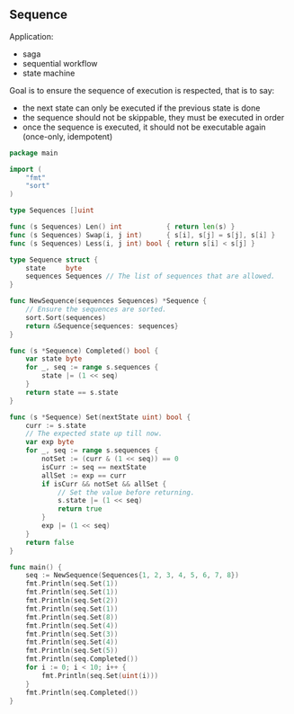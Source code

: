 ## Sequence

Application:
- saga
- sequential workflow
- state machine

Goal is to ensure the sequence of execution is respected, that is to say:
- the next state can only be executed if the previous state is done
- the sequence should not be skippable, they must be executed in order
- once the sequence is executed, it should not be executable again (once-only, idempotent)

```go
package main

import (
	"fmt"
	"sort"
)

type Sequences []uint

func (s Sequences) Len() int           { return len(s) }
func (s Sequences) Swap(i, j int)      { s[i], s[j] = s[j], s[i] }
func (s Sequences) Less(i, j int) bool { return s[i] < s[j] }

type Sequence struct {
	state     byte
	sequences Sequences // The list of sequences that are allowed.
}

func NewSequence(sequences Sequences) *Sequence {
	// Ensure the sequences are sorted.
	sort.Sort(sequences)
	return &Sequence{sequences: sequences}
}

func (s *Sequence) Completed() bool {
	var state byte
	for _, seq := range s.sequences {
		state |= (1 << seq)
	}
	return state == s.state
}

func (s *Sequence) Set(nextState uint) bool {
	curr := s.state
	// The expected state up till now.
	var exp byte
	for _, seq := range s.sequences {
		notSet := (curr & (1 << seq)) == 0
		isCurr := seq == nextState
		allSet := exp == curr
		if isCurr && notSet && allSet {
			// Set the value before returning.
			s.state |= (1 << seq)
			return true
		}
		exp |= (1 << seq)
	}
	return false
}

func main() {
	seq := NewSequence(Sequences{1, 2, 3, 4, 5, 6, 7, 8})
	fmt.Println(seq.Set(1))
	fmt.Println(seq.Set(1))
	fmt.Println(seq.Set(2))
	fmt.Println(seq.Set(1))
	fmt.Println(seq.Set(8))
	fmt.Println(seq.Set(4))
	fmt.Println(seq.Set(3))
	fmt.Println(seq.Set(4))
	fmt.Println(seq.Set(5))
	fmt.Println(seq.Completed())
	for i := 0; i < 10; i++ {
		fmt.Println(seq.Set(uint(i)))
	}
	fmt.Println(seq.Completed())
}
```
